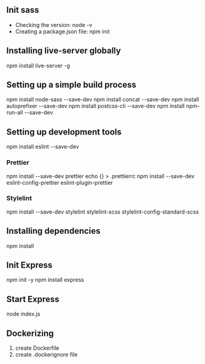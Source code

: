 ## Init sass
- Checking the version:
node -v
- Creating a package.json file:
npm init

## Installing live-server globally
npm install live-server -g

## Setting up a simple build process
npm install node-sass --save-dev
npm install concat --save-dev
npm install autoprefixer --save-dev
npm install postcss-cli --save-dev
npm install npm-run-all --save-dev

## Setting up development tools
npm install eslint --save-dev
### Prettier
npm install --save-dev prettier
echo {} > .prettierrc
npm install --save-dev eslint-config-prettier eslint-plugin-prettier
### Stylelint
npm install --save-dev stylelint stylelint-scss stylelint-config-standard-scss

## Installing dependencies
npm install

## Init Express
npm init -y
npm install express

## Start Express
node index.js

## Dockerizing
1. create Dockerfile
2. create .dockerignore file
